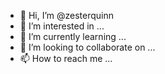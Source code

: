 - 👋 Hi, I’m @zesterquinn
- 👀 I’m interested in ...
- 🌱 I’m currently learning ...
- 💞️ I’m looking to collaborate on ...
- 📫 How to reach me ...

<!---
zesterquinn/zesterquinn is a ✨ special ✨ repository because its `README.md` (this file) appears on your GitHub profile.
You can click the Preview link to take a look at your changes.
--->
